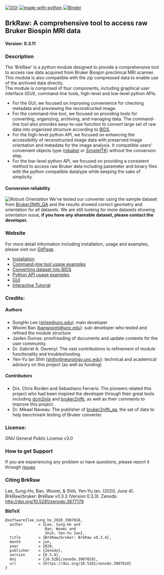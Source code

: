 [![DOI](https://zenodo.org/badge/245546149.svg)](https://zenodo.org/badge/latestdoi/245546149)
[![made-with-python](https://img.shields.io/badge/Made%20with-Python-1f425f.svg)](https://www.python.org/)
[![Binder](https://mybinder.org/badge_logo.svg)](https://mybinder.org/v2/gh/BrkRaw/tutorials/master)

## BrkRaw: A comprehensive tool to access raw Bruker Biospin MRI data
#### Version: 0.3.11

### Description

The ‘BrkRaw’ is a python module designed to provide a comprehensive tool to access raw data acquired from 
Bruker Biospin preclinical MRI scanner. This module is also compatible with the zip compressed data 
to enable use of the archived data directly.  
The module is comprised of four components, including graphical user interface (GUI), command-line tools, 
high-level and low-level python APIs.
- For the GUI, we focused on improving convenience for checking metadata and previewing the reconstructed image.
- For the command-line tool, we focused on providing tools for converting, organizing, archiving, and managing data.
The command-line tool also provides easy-to-use function to convert large set of raw data into organized structure
according to [BIDS](https://bids.neuroimaging.io).
- For the high-level python API, we focused on enhancing the accessibility of reconstructed image data with 
preserved image orientation and metadata for the image analysis. 
It compatible users' convenient objects type ([nibabel](https://nipy.org/nibabel/) or 
[SimpleITK](https://simpleitk.readthedocs.io/en/master/gettingStarted.html#python-binary-files)) 
without the conversion step. 
- For the low-level python API, we focused on providing a consistent method to access raw Bruker data including 
parameter and binary files with the python compatible datatype while keeping the sake of simplicity.

#### Conversion reliability
![Robust Orientation](imgs/bruker2nifti_qa.png)
We've tested our converter using the sample dataset from [Bruker2Nifti_QA](https://gitlab.com/naveau/bruker2nifti_qa) 
and the results showed correct geometry and orientation for all datasets.
We are still looking for more datasets showing orientation issue, 
**if you have any shareable dataset, please contact the developer.**

### Website
For more detail information including installation, usage and examples, 
please visit our [GitPage](https://brkraw.github.io).

- [Installation](https://brkraw.github.io/docs/gs_inst.html)
- [Command-line tool usage examples](https://brkraw.github.io/docs/gs_nii.html)
- [Converting dataset into BIDS](https://brkraw.github.io/docs/gs_bids.html)
- [Python API usage examples](https://brkraw.github.io/docs/ap_parent.html)
- [GUI](https://brkraw.github.io/docs/gs_gui.html)
- [Interactive Tutorial](https://mybinder.org/v2/gh/BrkRaw/tutorials/ac95b2c87b05664cb678c5dc1a930641397130ed)


### Credits:
##### Authors
- SungHo Lee (shlee@unc.edu): main developer
- Woomi Ban (banwoomi@unc.edu): sub-developer who tested and refined the module structure
- Jaiden Dumas: proofreading of documents and update contents for the user community.
- Dr. Gabriel A. Devenyi: The vast contributions to refinement of module functionality and troubleshooting.
- Yen-Yu Ian Shih (shihy@neurology.unc.edu): technical and academical advisory on this project (as well as funding)
##### Contributors
- Drs. Chris Rorden and Sebastiano Ferraris: The pioneers related this project who had been inspired the developer
 through their great tools including [dcm2niix](https://github.com/rordenlab/dcm2niix) and 
 [bruker2nifti](https://github.com/SebastianoF/bruker2nifti), as well as their comments to improve this project. 
- Dr. Mikael Naveau: The publisher of 
[bruker2nifti_qa](https://gitlab.com/naveau/bruker2nifti_qa), the set of data 
to help benchmark testing of Bruker converter.


### License:
GNU General Public License v3.0

### How to get Support
If you are experiencing any problem or have questions, please report it through 
[Issues](https://github.com/BrkRaw/bruker/issues)

### Citing BrkRaw
Lee, Sung-Ho, Ban, Woomi, & Shih, Yen-Yu Ian. (2020, June 4). BrkRaw/bruker: BrkRaw v0.3.3 (Version 0.3.3). 
Zenodo. http://doi.org/10.5281/zenodo.3877179


**BibTeX**
```
@software{lee_sung_ho_2020_3907018,
  author       = {Lee, Sung-Ho and
                  Ban, Woomi and
                  Shih, Yen-Yu Ian},
  title        = {BrkRaw/bruker: BrkRaw v0.3.4},
  month        = jun,
  year         = 2020,
  publisher    = {Zenodo},
  version      = {0.3.4},
  doi          = {10.5281/zenodo.3907018},
  url          = {https://doi.org/10.5281/zenodo.3907018}
}
```